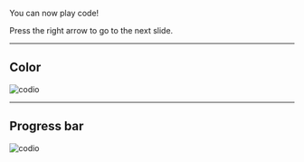 You can now play code!

Press the right arrow to go to the next slide.

---

## Color

![codio](color.yml)

---

## Progress bar

![codio](progress-bar.yml)
